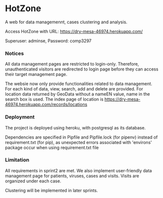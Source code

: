 # HotZone
A web for data managemennt, cases clustering and analysis.

Access HotZone with URL: https://dry-mesa-46974.herokuapp.com/

Superuser: adminse, Password: comp3297

### Notices
All data management pages are restricted to login-only. Therefore, unauthenticated visitors are redirected to login page before they can access their target management page.

The websie now only provide functionalities related to data management. For each kind of data, view, search, add and delete are provided. 
For location data returned by GeoData without a nameEN value, name in the search box is used. The index page of location is https://dry-mesa-46974.herokuapp.com/records/locations

### Deployment
The project is deployed using heroku, with postgresql as its database.

Dependencies are specified in Pipfile and Pipfile.lock (for pipenv) instead of requirement.txt (for pip), as unexpected errors associated with 'environs' package occur when using requirement.txt file 

### Limitation
All requirements in sprint2 are met. We also implement user-friendly data management page for patients, viruses, cases and visits. Visits are organized under each case.

Clustering will be implemented in later sprints.

